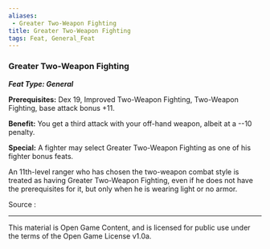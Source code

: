 ```yaml
---
aliases:
 - Greater Two-Weapon Fighting
title: Greater Two-Weapon Fighting
tags: Feat, General_Feat
---
```

### Greater Two-Weapon Fighting 
***Feat Type: General***

**Prerequisites:** Dex 19, Improved Two-Weapon Fighting, Two-Weapon
Fighting, base attack bonus +11.

**Benefit:** You get a third attack with your off-hand weapon, albeit at
a --10 penalty.

**Special:** A fighter may select Greater Two-Weapon Fighting as one of
his fighter bonus feats.

An 11th-level ranger who has chosen the two-weapon combat style is
treated as having Greater Two-Weapon Fighting, even if he does not have
the prerequisites for it, but only when he is wearing light or no armor.


Source :

---

This material is Open Game Content, and is licensed for public use under the terms of the Open Game License v1.0a.

